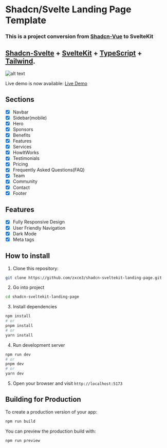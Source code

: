 # Shadcn/Svelte Landing Page Template

### This is a project conversion from <a href="https://github.com/leoMirandaa/shadcn-vue-landing-page" target="_blank">Shadcn-Vue</a> to SvelteKit

## <a href="https://www.shadcn-svelte.com/" target="_blank">Shadcn-Svelte</a> + <a href="https://kit.svelte.dev/" target="_blank">SvelteKit</a> + <a href="https://www.typescriptlang.org/" target="_blank">TypeScript</a> + <a href="https://tailwindcss.com/" target="_blank">Tailwind</a>.

![alt text](./static/demo-image.png)

Live demo is now available: <a href="https://shadcn-sveltekit-landing-page.zxce3.net" target="_blank">Live Demo</a>

## Sections

- [x] Navbar
- [x] Sidebar(mobile)
- [x] Hero
- [x] Sponsors
- [x] Benefits
- [x] Features
- [x] Services
- [x] HowItWorks
- [x] Testimonials
- [x] Pricing
- [x] Frequently Asked Questions(FAQ)
- [x] Team
- [x] Community
- [x] Contact
- [x] Footer

## Features

- [x] Fully Responsive Design
- [x] User Friendly Navigation
- [x] Dark Mode
- [x] Meta tags

## How to install

1. Clone this repository:

```bash
git clone https://github.com/zxce3/shadcn-sveltekit-landing-page.git
```

2. Go into project

```bash
cd shadcn-sveltekit-landing-page
```

3. Install dependencies

```bash
npm install
# or
pnpm install
# or
yarn install
```

4. Run development server

```bash
npm run dev
# or
pnpm dev
# or
yarn dev
```

5. Open your browser and visit `http://localhost:5173`

## Building for Production

To create a production version of your app:

```bash
npm run build
```

You can preview the production build with:

```bash
npm run preview
```



